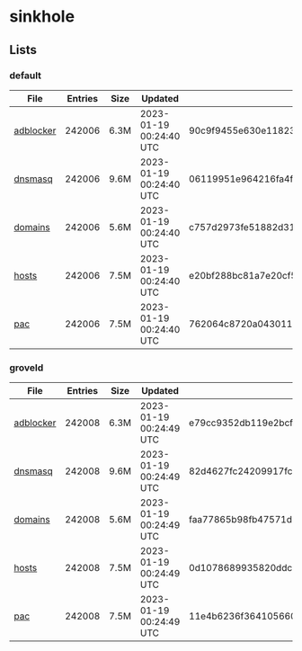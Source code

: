# sinkhole

## Lists

### default

|File|Entries|Size|Updated|Hash|
|-|-|-|-|-|
|[adblocker](https://raw.githubusercontent.com/groveld/sinkhole/lists/default/adblocker.txt)|242006|6.3M|2023-01-19 00:24:40 UTC|90c9f9455e630e118239ab40f6d9cc668dfd4ff9e0b2e9ecd8576247d81de8bd|
|[dnsmasq](https://raw.githubusercontent.com/groveld/sinkhole/lists/default/dnsmasq.txt)|242006|9.6M|2023-01-19 00:24:40 UTC|06119951e964216fa4ff8b12efa1e7747805602b941ef14745cfb5ed36dba0a7|
|[domains](https://raw.githubusercontent.com/groveld/sinkhole/lists/default/domains.txt)|242006|5.6M|2023-01-19 00:24:40 UTC|c757d2973fe51882d31789e03f729c74aeab553ac887bf6e3dea02fd209ace90|
|[hosts](https://raw.githubusercontent.com/groveld/sinkhole/lists/default/hosts.txt)|242006|7.5M|2023-01-19 00:24:40 UTC|e20bf288bc81a7e20cf5a1601b253bacc62df467b710a881e04225429cd7f93f|
|[pac](https://raw.githubusercontent.com/groveld/sinkhole/lists/default/pac.txt)|242006|7.5M|2023-01-19 00:24:40 UTC|762064c8720a043011a041fac55d88fcd6435538877857352477a6c8b3f36476|

### groveld

|File|Entries|Size|Updated|Hash|
|-|-|-|-|-|
|[adblocker](https://raw.githubusercontent.com/groveld/sinkhole/lists/groveld/adblocker.txt)|242008|6.3M|2023-01-19 00:24:49 UTC|e79cc9352db119e2bcf684c02c48b232c09661dd459feeea9ba2c6b7fceb8f4e|
|[dnsmasq](https://raw.githubusercontent.com/groveld/sinkhole/lists/groveld/dnsmasq.txt)|242008|9.6M|2023-01-19 00:24:49 UTC|82d4627fc24209917fc22712c1abc653b060a0626956dadec1bc5e17f0ee4445|
|[domains](https://raw.githubusercontent.com/groveld/sinkhole/lists/groveld/domains.txt)|242008|5.6M|2023-01-19 00:24:49 UTC|faa77865b98fb47571d2ac5af8781ff629fe7fc42309ba525a8fec83a03cf672|
|[hosts](https://raw.githubusercontent.com/groveld/sinkhole/lists/groveld/hosts.txt)|242008|7.5M|2023-01-19 00:24:49 UTC|0d1078689935820ddc9cfb57265916e58a1aae75abfefc0e4ce8baf8b447d1c8|
|[pac](https://raw.githubusercontent.com/groveld/sinkhole/lists/groveld/pac.txt)|242008|7.5M|2023-01-19 00:24:49 UTC|11e4b6236f3641056607acd2cebe8ff107766a7f74b9e074be30fbfcdc03c660|
